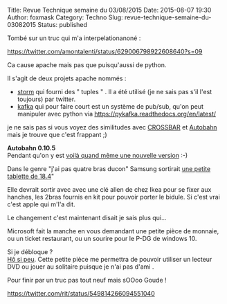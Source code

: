 Title: Revue Technique semaine du 03/08/2015
Date: 2015-08-07 19:30
Author: foxmask
Category: Techno
Slug: revue-technique-semaine-du-03082015
Status: published

Tombé sur un truc qui m'a interpelationanoné :

https://twitter.com/amontalenti/status/629006798922608640?s=09

Ca cause apache mais pas que puisqu'aussi de python.

Il s'agit de deux projets apache nommés :

-   [storm](https://storm.apache.org/) qui fourni des " tuples " . Il a
    été utilisé (je ne sais pas s'il l'est toujours) par twitter.
-   [kafka](https://kafka.apache.org) qui pour faire court est un
    système de pub/sub, qu'on peut manipuler avec python via
    https://pykafka.readthedocs.org/en/latest/

je ne sais pas si vous voyez des similitudes avec
[CROSSBAR](http://crossbar.io/) et [Autobahn](http://autobahn.ws/python/)
mais je trouve que c'est frappant ;)

**Autobahn 0.10.5**  
Pendant qu'on y est [voilà quand même une nouvelle
version](https://groups.google.com/forum/m/#!topic/autobahnws/evaVDWhCO1w)
:-)

Dans le genre "j'ai pas quatre bras ducon" Samsung sortirait [une petite
tablette de
18.4](http://www.frandroid.com/rumeurs/301641_samsung-prepare-tablette-de-184-pouces)"

Elle devrait sortir avec avec une clé allen de chez Ikea pour se fixer
aux hanches, les 2bras fournis en kit pour pouvoir porter le bidule. Si
c'est vrai c'est apple qui m'l'a dit.

Le changement c'est maintenant disait je sais plus qui...

Microsoft fait la manche en vous demandant une petite pièce de monnaie,
ou un ticket restaurant, ou un sourire pour le P-DG de windows 10.

Si je débloque ?  
[Hô si
peu](http://www.nextinpact.com/news/96102-windows-10-entre-mise-a-jour-mysterieuse-lecteur-dvd-et-solitaire-dans-besoin.htm).
Cette petite pièce me permettra de pouvoir utiliser un lecteur DVD ou
jouer au solitaire puisque je n'ai pas d'ami .

Pour finir par un truc pas tout neuf mais sOOoo Goude !

https://twitter.com/rit/status/549814266094551040

